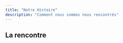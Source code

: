 ```yaml
---
title: "Notre Histoire"
description: "Comment nous sommes nous rencontrés"
---
```


## La rencontre
